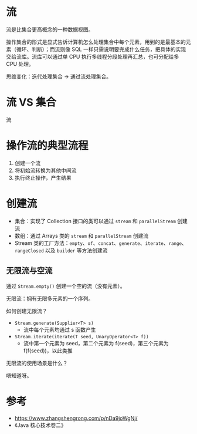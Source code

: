 # 流

流是比集合更高概念的一种数据视图。

操作集合的形式是显式告诉计算机怎么处理集合中每个元素，用到的是最基本的元素（循环、判断）；而流则像 SQL 一样只需说明要完成什么任务，把具体的实现交给流库。流库可以通过单 CPU 执行多线程分段处理再汇总，也可分配给多 CPU 处理。

思维变化：迭代处理集合 -> 通过流处理集合。

# 流 VS 集合

流

# 操作流的典型流程

1. 创建一个流
2. 将初始流转换为其他中间流
3. 执行终止操作，产生结果

# 创建流

- 集合：实现了 Collection 接口的类可以通过 `stream` 和 `parallelStream` 创建流
- 数组：通过 Arrays 类的 `stream` 和 `parallelStream` 创建流
- Stream 类的工厂方法：`empty`、`of`、`concat`、`generate`、`iterate`、`range`、`rangeClosed` 以及 `builder` 等方法创建流

## 无限流与空流

通过 `Stream.empty()` 创建一个空的流（没有元素）。

无限流：拥有无限多元素的一个序列。

如何创建无限流？

- `Stream.generate(Supplier<T> s)`
    - 流中每个元素均通过 s 函数产生
- `Stream.iterate(iterate(T seed, UnaryOperator<T> f))`
    - 流中第一个元素为 seed，第二个元素为 f(seed)，第三个元素为 f(f(seed))，以此类推

无限流的使用场景是什么？

唔知道呀。

# 参考

- https://www.zhangshengrong.com/p/nDa9joWgNj/
- 《Java 核心技术卷二》
